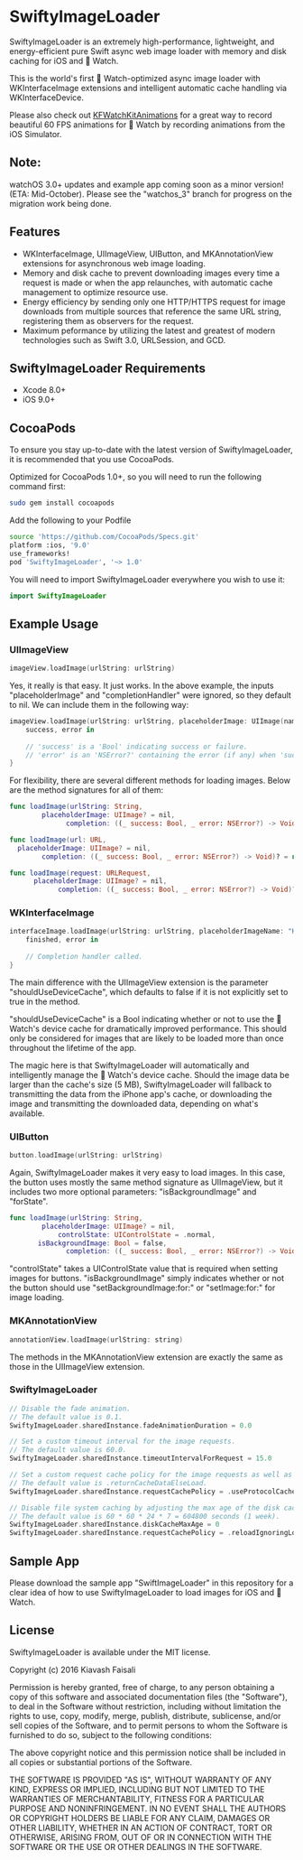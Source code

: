 # SwiftyImageLoader

SwiftyImageLoader is an extremely high-performance, lightweight, and energy-efficient pure Swift async web image loader with memory and disk caching for iOS and  Watch.

This is the world's first  Watch-optimized async image loader with WKInterfaceImage extensions and intelligent automatic cache handling via WKInterfaceDevice.

Please also check out [KFWatchKitAnimations](https://github.com/kiavashfaisali/KFWatchKitAnimations) for a great way to record beautiful 60 FPS animations for  Watch by recording animations from the iOS Simulator.

Note:
-----
watchOS 3.0+ updates and example app coming soon as a minor version! (ETA: Mid-October).
Please see the "watchos_3" branch for progress on the migration work being done.

## Features
* WKInterfaceImage, UIImageView, UIButton, and MKAnnotationView extensions for asynchronous web image loading.
* Memory and disk cache to prevent downloading images every time a request is made or when the app relaunches, with automatic cache management to optimize resource use.
* Energy efficiency by sending only one HTTP/HTTPS request for image downloads from multiple sources that reference the same URL string, registering them as observers for the request.
* Maximum peformance by utilizing the latest and greatest of modern technologies such as Swift 3.0, URLSession, and GCD.

## SwiftyImageLoader Requirements
* Xcode 8.0+
* iOS 9.0+

## CocoaPods
To ensure you stay up-to-date with the latest version of SwiftyImageLoader, it is recommended that you use CocoaPods.

Optimized for CocoaPods 1.0+, so you will need to run the following command first:
``` bash
sudo gem install cocoapods
```

Add the following to your Podfile
``` bash
source 'https://github.com/CocoaPods/Specs.git'
platform :ios, '9.0'
use_frameworks!
pod 'SwiftyImageLoader', '~> 1.0'
```

You will need to import SwiftyImageLoader everywhere you wish to use it:
``` swift
import SwiftyImageLoader
```

## Example Usage
### UIImageView
``` swift
imageView.loadImage(urlString: urlString)
```

Yes, it really is that easy. It just works.
In the above example, the inputs "placeholderImage" and "completionHandler" were ignored, so they default to nil.
We can include them in the following way:
``` swift
imageView.loadImage(urlString: urlString, placeholderImage: UIImage(named: "KiavashFaisali")) {
    success, error in
    
    // 'success' is a 'Bool' indicating success or failure.
    // 'error' is an 'NSError?' containing the error (if any) when 'success' is 'false'.
}
```

For flexibility, there are several different methods for loading images.
Below are the method signatures for all of them:
``` swift
func loadImage(urlString: String,
        placeholderImage: UIImage? = nil,
              completion: ((_ success: Bool, _ error: NSError?) -> Void)? = nil)

func loadImage(url: URL,
  placeholderImage: UIImage? = nil,
        completion: ((_ success: Bool, _ error: NSError?) -> Void)? = nil)

func loadImage(request: URLRequest,
      placeholderImage: UIImage? = nil,
            completion: ((_ success: Bool, _ error: NSError?) -> Void)? = nil)
```

### WKInterfaceImage
``` swift
interfaceImage.loadImage(urlString: urlString, placeholderImageName: "KiavashFaisali", shouldUseDeviceCache: true) {
    finished, error in
    
    // Completion handler called.
}
```

The main difference with the UIImageView extension is the parameter "shouldUseDeviceCache", which defaults to false if it is not explicitly set to true in the method.

"shouldUseDeviceCache" is a Bool indicating whether or not to use the  Watch's device cache for dramatically improved performance. This should only be considered for images that are likely to be loaded more than once throughout the lifetime of the app.

The magic here is that SwiftyImageLoader will automatically and intelligently manage the  Watch's device cache. Should the image data be larger than the cache's size (5 MB), SwiftyImageLoader will fallback to transmitting the data from the iPhone app's cache, or downloading the image and transmitting the downloaded data, depending on what's available.

### UIButton
``` swift
button.loadImage(urlString: urlString)
```

Again, SwiftyImageLoader makes it very easy to load images.
In this case, the button uses mostly the same method signature as UIImageView, but it includes two more optional parameters: "isBackgroundImage" and "forState".

``` swift
func loadImage(urlString: String,
        placeholderImage: UIImage? = nil,
            controlState: UIControlState = .normal,
       isBackgroundImage: Bool = false,
              completion: ((_ success: Bool, _ error: NSError?) -> Void)? = nil)
```

"controlState" takes a UIControlState value that is required when setting images for buttons.
"isBackgroundImage" simply indicates whether or not the button should use "setBackgroundImage:for:" or "setImage:for:" for image loading.

### MKAnnotationView
``` swift
annotationView.loadImage(urlString: string)
```

The methods in the MKAnnotationView extension are exactly the same as those in the UIImageView extension.

### SwiftyImageLoader
``` swift
// Disable the fade animation.
// The default value is 0.1.
SwiftyImageLoader.sharedInstance.fadeAnimationDuration = 0.0

// Set a custom timeout interval for the image requests.
// The default value is 60.0.
SwiftyImageLoader.sharedInstance.timeoutIntervalForRequest = 15.0

// Set a custom request cache policy for the image requests as well as the session's configuration.
// The default value is .returnCacheDataElseLoad.
SwiftyImageLoader.sharedInstance.requestCachePolicy = .useProtocolCachePolicy

// Disable file system caching by adjusting the max age of the disk cache and the request cache policy.
// The default value is 60 * 60 * 24 * 7 = 604800 seconds (1 week).
SwiftyImageLoader.sharedInstance.diskCacheMaxAge = 0
SwiftyImageLoader.sharedInstance.requestCachePolicy = .reloadIgnoringLocalCacheData
```

## Sample App
Please download the sample app "SwiftImageLoader" in this repository for a clear idea of how to use SwiftyImageLoader to load images for iOS and  Watch.

## License
SwiftyImageLoader is available under the MIT license.

Copyright (c) 2016 Kiavash Faisali

Permission is hereby granted, free of charge, to any person obtaining a copy
of this software and associated documentation files (the "Software"), to deal
in the Software without restriction, including without limitation the rights
to use, copy, modify, merge, publish, distribute, sublicense, and/or sell
copies of the Software, and to permit persons to whom the Software is
furnished to do so, subject to the following conditions:

The above copyright notice and this permission notice shall be included in all
copies or substantial portions of the Software.

THE SOFTWARE IS PROVIDED "AS IS", WITHOUT WARRANTY OF ANY KIND, EXPRESS OR
IMPLIED, INCLUDING BUT NOT LIMITED TO THE WARRANTIES OF MERCHANTABILITY,
FITNESS FOR A PARTICULAR PURPOSE AND NONINFRINGEMENT. IN NO EVENT SHALL THE
AUTHORS OR COPYRIGHT HOLDERS BE LIABLE FOR ANY CLAIM, DAMAGES OR OTHER
LIABILITY, WHETHER IN AN ACTION OF CONTRACT, TORT OR OTHERWISE, ARISING FROM,
OUT OF OR IN CONNECTION WITH THE SOFTWARE OR THE USE OR OTHER DEALINGS IN THE
SOFTWARE.
